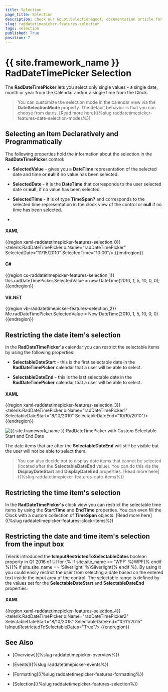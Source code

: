 ```yaml
---
title: Selection
page_title: Selection
description: Check our &quot;Selection&quot; documentation article for the RadDateTimePicker {{ site.framework_name }} control.
slug: raddatetimepicker-features-selection
tags: selection
published: True
position: 7
---
```


# {{ site.framework_name }} RadDateTimePicker Selection

The __RadDateTimePicker__ lets you select only single values - a single date, month or year from the Calendar and/or a single time  from the Clock.

>You can customize the selection mode in the calendar view via the __DateSelectionMode__ property. The default behavior is that you can choose from dates. [Read more here]({%slug raddatetimepicker-features-date-selection-modes%})

## Selecting an Item Declaratively and Programmatically 

The following properties hold the information about the selection in the __RadDateTimePicker__ control:

* __SelectedValue__ - gives you a __DateTime__ representation of the selected date and time or __null__ if no value has been selected.

* __SelectedDate__ - it is the __DateTime__ that corresponds to the user selected date or __null__, if no value has been selected.

* __SelectedTime__ - it is of type __TimeSpan?__ and corresponds to the selected time representation in the clock view of the control or __null__ if no time has been selected.
* 
#### __XAML__

{{region xaml-raddatetimepicker-features-selection_0}}
	<telerik:RadDateTimePicker x:Name="radDateTimePicker"
	   SelectedDate="11/15/2010"
	   SelectedTime="10:00"/>
{{endregion}}

#### __C#__

{{region cs-raddatetimepicker-features-selection_1}}
	this.radDateTimePicker.SelectedValue = new DateTime(2010, 1, 5, 10, 0, 0);
{{endregion}}

#### __VB.NET__

{{region vb-raddatetimepicker-features-selection_2}}
	Me.radDateTimePicker.SelectedValue = New DateTime(2010, 1, 5, 10, 0, 0)
{{endregion}}

## Restricting the date item's selection

In the __RadDateTimePicker's__ calendar you can restrict the selectable items by using the following properties:

* __SelectableDateStart__ - this is the first selectable date in the __RadDateTimePicker__ calendar that a user will be able to select.

* __SelectableDateEnd__ - this is the last selectable date in the __RadDateTimePicker__ calendar that a user will be able to select.

#### __XAML__

{{region xaml-raddatetimepicker-features-selection_3}}
	<telerik:RadDateTimePicker x:Name="radDateTimePicker1" 
	   SelectableDateStart="8/10/2010"
	   SelectableDateEnd="10/10/2010"/>
{{endregion}}

![{{ site.framework_name }} RadDateTimePicker with Custom Selectable Start and End Date](images/dateTimePicker_features_selection_010.png)

The date items that are after the __SelectableDateEnd__ will still be visible but the user will not be able to select them. 

>You can also decide not to display date items that cannot be selected (located after the __SelectableDateEnd__ value). You can do this via the __DisplayDateStart__ and __DisplayDateEnd__ properties. [Read more here]({%slug raddatetimepicker-features-date-items%})

## Restricting the time item's selection

In the __RadDateTimePicker's__ clock view you can restrict the selectable time items by using the __StartTime__ and __EndTime__ properties. You can even fill the Clock with a custom collection of __TimeSpan__ objects. [Read more here]({%slug raddatetimepicker-features-clock-items%})

## Restricting the date and time item's selection from the input box

Telerik introduced the __IsInputRestrictedToSelectableDates__ boolean property in Q1 2016 of UI for {% if site.site_name == 'WPF' %}WPF{% endif %}{% if site.site_name == 'Silverlight' %}Silverlight{% endif %}. By using it you could easily restrict the user from selecting a date based on the entered text inside the input area of the control. The selectable range is defined by the values set for the __SelectableDateStart__ and  __SelectableDateEnd__ properties.

#### __XAML__

{{region xaml-raddatetimepicker-features-selection_4}}
	<telerik:RadDateTimePicker x:Name="radDateTimePicker2" 
	   SelectableDateStart="8/10/2015"
	   SelectableDateEnd="10/11/2015"
	   IsInputRestrictedToSelectableDates="True"/>
{{endregion}}

## See Also

 * [Overview]({%slug raddatetimepicker-overview%})

 * [Events]({%slug raddatetimepicker-events%})

 * [Formatting]({%slug raddatetimepicker-features-formatting%})

 * [Selection]({%slug raddatetimepicker-features-selection%})
